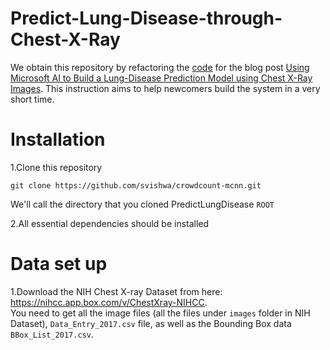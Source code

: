 # Predict-Lung-Disease-through-Chest-X-Ray
We obtain this repository by refactoring the [code](https://github.com/Azure/AzureChestXRay) for the blog post [Using Microsoft AI to Build a Lung-Disease Prediction Model using Chest X-Ray Images](https://blogs.technet.microsoft.com/machinelearning/2018/03/07/using-microsoft-ai-to-build-a-lung-disease-prediction-model-using-chest-x-ray-images/). This instruction aims to help newcomers build the system in a very short time.   
# Installation
1.Clone this repository
  ```Shell
  git clone https://github.com/svishwa/crowdcount-mcnn.git
  ```
  We'll call the directory that you cloned PredictLungDisease `ROOT`  
  
2.All essential dependencies should be installed  
# Data set up
1.Download the NIH Chest X-ray Dataset from here:  
  https://nihcc.app.box.com/v/ChestXray-NIHCC.  
  You need to get all the image files (all the files under `images` folder in NIH Dataset), `Data_Entry_2017.csv` file, as well as the Bounding Box data `BBox_List_2017.csv`.
